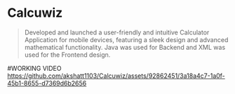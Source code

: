 # Calcuwiz
>Developed and launched a user-friendly and intuitive Calculator Application for mobile devices, featuring a sleek design and advanced mathematical functionality.
>Java was used for Backend and XML was used for the Frontend design. 

#WORKING VIDEO
https://github.com/akshatt1103/Calcuwiz/assets/92862451/3a18a4c7-1a0f-45b1-8655-d7369d6b2656
